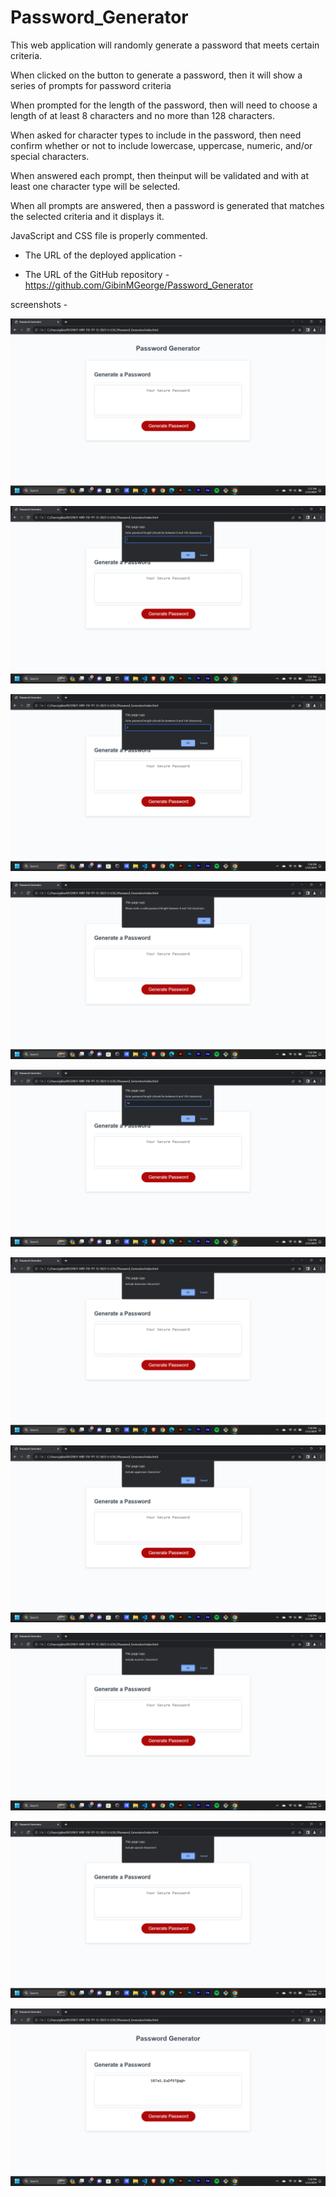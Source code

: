 # Password_Generator

This web application will randomly generate a password that meets certain criteria.


When clicked on the button to generate a password, then it will show a series of prompts for password criteria

When prompted for the length of the password, then will need to choose a length of at least 8 characters and no more than 128 characters.

When asked for character types to include in the password, then need confirm whether or not to include lowercase, uppercase, numeric, and/or special characters.

When answered each prompt, then theinput will be validated and with at least one character type will be selected.

When all prompts are answered, then  a password is generated that matches the selected criteria and it displays it.



JavaScript and CSS file is properly commented.



* The URL of the deployed application - 

* The URL of the GitHub repository - https://github.com/GibinMGeorge/Password_Generator


screenshots - 

![screen ](assets/S1.png)


![screen ](assets/S2.png)


![screen ](assets/S3.png)


![screen ](assets/S4.png)


![screen ](assets/S5.png)


![screen ](assets/S6.png)


![screen ](assets/S7.png)


![screen ](assets/S8.png)


![screen ](assets/S9.png)


![screen ](assets/S10.png)
